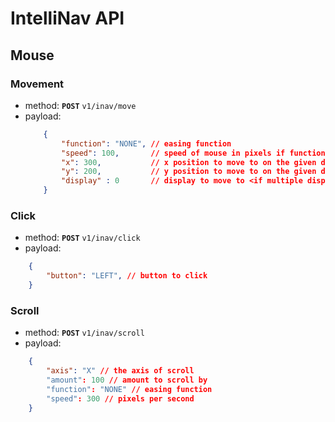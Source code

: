 # IntelliNav API

## Mouse

### Movement
* method: **`POST`** `v1/inav/move`
* payload: 
    ```json
        {
            "function": "NONE", // easing function
            "speed": 100,       // speed of mouse in pixels if function is other than NONE
            "x": 300,           // x position to move to on the given display
            "y": 200,           // y position to move to on the given display
            "display" : 0       // display to move to <if multiple displays present>
        }  
    ```

### Click
* method: **`POST`** `v1/inav/click`
* payload:
```json
    {
        "button": "LEFT", // button to click
    }
```

### Scroll
* method: **`POST`** `v1/inav/scroll`
* payload:
```json
    {
        "axis": "X" // the axis of scroll
        "amount": 100 // amount to scroll by
        "function": "NONE" // easing function
        "speed": 300 // pixels per second
    }
```




